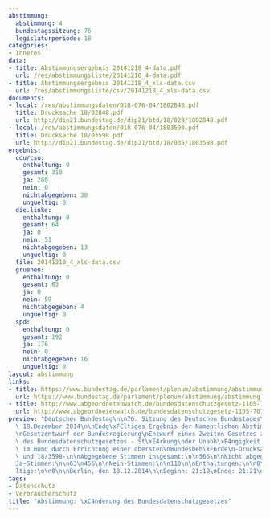```yaml
---
abstimmung:
  abstimmung: 4
  bundestagssitzung: 76
  legislaturperiode: 18
categories:
- Inneres
data:
- title: Abstimmungsergebnis 20141218_4-data.pdf
  url: /res/abstimmungsliste/20141218_4-data.pdf
- title: Abstimmungsergebnis 20141218_4_xls-data.csv
  url: /res/abstimmungsliste/csv/20141218_4_xls-data.csv
documents:
- local: /res/abstimmungsdaten/018-076-04/1802848.pdf
  title: Drucksache 18/02848.pdf
  url: http://dip21.bundestag.de/dip21/btd/18/028/1802848.pdf
- local: /res/abstimmungsdaten/018-076-04/1803598.pdf
  title: Drucksache 18/03598.pdf
  url: http://dip21.bundestag.de/dip21/btd/18/035/1803598.pdf
ergebnis:
  cdu/csu:
    enthaltung: 0
    gesamt: 310
    ja: 280
    nein: 0
    nichtabgegeben: 30
    ungueltig: 0
  die.linke:
    enthaltung: 0
    gesamt: 64
    ja: 0
    nein: 51
    nichtabgegeben: 13
    ungueltig: 0
  file: 20141218_4_xls-data.csv
  gruenen:
    enthaltung: 0
    gesamt: 63
    ja: 0
    nein: 59
    nichtabgegeben: 4
    ungueltig: 0
  spd:
    enthaltung: 0
    gesamt: 192
    ja: 176
    nein: 0
    nichtabgegeben: 16
    ungueltig: 0
layout: abstimmung
links:
- title: https://www.bundestag.de/parlament/plenum/abstimmung/abstimmung?id=323
  url: https://www.bundestag.de/parlament/plenum/abstimmung/abstimmung?id=323
- title: http://www.abgeordnetenwatch.de/bundesdatenschutzgesetz-1105-707.html
  url: http://www.abgeordnetenwatch.de/bundesdatenschutzgesetz-1105-707.html
preview: "Deutscher Bundestag\n\n76. Sitzung des Deutschen Bundestages\nam Donnerstag,\
  \ 18.Dezember 2014\n\nEndg\xFCltiges Ergebnis der Namentlichen Abstimmung Nr. 4\n\
  \nGesetzentwurf der Bundesregierung\nEntwurf eines Zweiten Gesetzes zur \xC4nderung\
  \ des Bundesdatenschutzgesetzes - St\xE4rkung\nder Unabh\xE4ngigkeit der Datenschutzaufsicht\
  \ im Bund durch Errichtung einer obersten\nBundesbeh\xF6rde\n-Drucksachen 18/2848\
  \ und 18/3598-\n\nAbgegebene Stimmen insgesamt:\n\n566\n\nNicht abgegebene Stimmen:\n\
  Ja-Stimmen:\n\n63\n456\n\nNein-Stimmen:\n\n110\n\nEnthaltungen:\n\n0\n\nUng\xFC\
  ltige:\n\n0\n\nBerlin, den 18.12.2014\n\nBeginn: 21:18\nEnde: 21:21\n"
tags:
- Datenschutz
- Verbraucherschutz
title: "Abstimmung: \xC4nderung des Bundesdatenschutzgesetzes"
---
```

